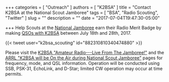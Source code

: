 +++
categories = [ "Outreach" ]
authors = [ "K2BSA" ]
title = "Contact K2BSA at the National Scout Jamboree"
tags = [ "BSA", "Radio Scouting", "Twitter" ]
slug = ""
description = ""
date = "2017-07-04T19:47:30-05:00"

+++
Help Scouts at the [National Jamboree](http://www.bsajamboree.org/)
earn their Radio Merit Badge by making
[QSOs with K2BSA](https://www.k2bsa.net/jamboree-live/)
between July 18th and 28th, 2017.
<!--more-->

{{< tweet user="k2bsa_scouting" id="882310810340474880" >}}

Please visit the
[K2BSA "Amateur Radio---Live From The Jamboree!"](https://www.k2bsa.net/jamboree-live/) and the
[ARRL "K2BSA will be On the Air during National Scout Jamboree"](http://www.arrl.org/news/view/k2bsa-will-be-on-the-air-during-national-scout-jamboree)
pages for frequency, mode, and QSL information. Operation will be conducted
using SSB, PSK-31, EchoLink, and D-Star; limited CW operation may occur at
time permits. 


